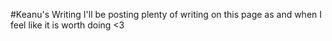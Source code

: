 #Keanu's Writing
I'll be posting plenty of writing on this page as and when I feel like it is worth doing <3

